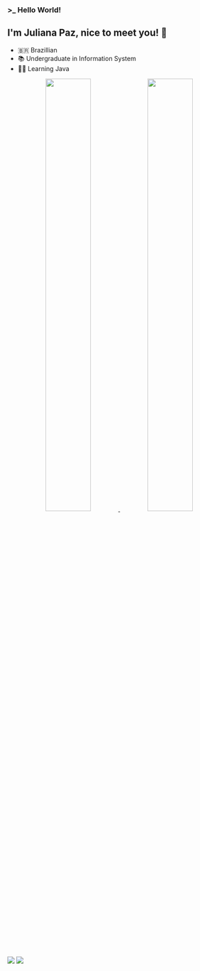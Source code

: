 ### >_ Hello World!
## I'm Juliana Paz, nice to meet you! 👋
- 🇧🇷 Brazillian
- 📚 Undergraduate in Information System
- 👩‍💻 Learning Java
   
<div align="center">
  <a href="https://github.com/Juliana-crsp">
  <img height="50%" width="45%" src="https://github-readme-stats.vercel.app/api?username=Juliana-crsp&show_icons=true&theme=aura_dark&include_all_commits=true&count_private=true0"/>
  <img height="50%" width="45%" src="https://github-readme-stats.vercel.app/api/top-langs/?username=Juliana-crsp&layout=compact&langs_count=7&theme=aura_dark">
</div>
   
  ##
  
<div>
  <a href = "mailto:julianacrsp@gmail.com">                                          
  <img src="https://img.shields.io/badge/-Gmail-%23333?style=for-the-badge&logo=gmail&logoColor=white&color=red&target="_blank"></a>
  <a href="https://www.linkedin.com/in/juliana-chaves-da-rocha-silva-paz-1237091b4/">
  <img src="https://img.shields.io/badge/-LinkedIn-%230077B5?style=for-the-badge&logo=linkedin&logoColor=white" target="_blank"></a>
</div>
